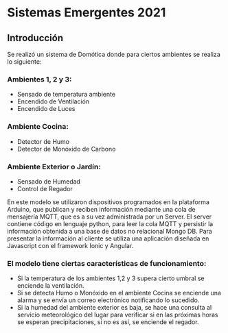 # Sistemas Emergentes 2021

## Introducción
Se realizó un sistema de Domótica donde para ciertos ambientes se realiza lo siguiente:

### Ambientes 1, 2 y 3:
* Sensado de temperatura ambiente
* Encendido de Ventilación
* Encendido de Luces

### Ambiente Cocina:
* Detector de Humo
* Detector de Monóxido de Carbono

### Ambiente Exterior o Jardín:
* Sensado de Humedad
* Control de Regador

En este modelo se utilizaron dispositivos programados en la plataforma Arduino, que publican y reciben información mediante una cola de mensajería MQTT, que es a su vez administrada por un Server.
El server contiene código en lenguaje python, para leer la cola MQTT y persistir la información obtenida a una base de datos no relacional Mongo DB.
Para presentar la información al cliente se utiliza una aplicación diseñada en Javascript con el framework Ionic y Angular.

### El modelo tiene ciertas características de funcionamiento:
* Si la temperatura de los ambientes 1,2 y 3 supera cierto umbral se enciende la ventilación.
* Si se detecta Humo o Monóxido en el ambiente Cocina se enciende una alarma y se envía un correo electrónico notificando lo sucedido.
* Si la humedad del ambiente exterior es baja, se hace una consulta al servicio meteorológico del lugar para verificar si en las próximas horas se esperan precipitaciones, si no es así, se enciende el regador.
